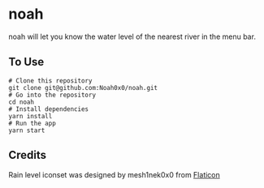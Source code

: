 # noah
noah will let you know the water level of the nearest river in the menu bar.

## To Use
```
# Clone this repository
git clone git@github.com:Noah0x0/noah.git
# Go into the repository
cd noah
# Install dependencies
yarn install
# Run the app
yarn start
```

## Credits
Rain level iconset was designed by mesh1nek0x0 from [Flaticon](https://www.flaticon.com/)
